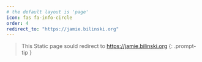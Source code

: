 ```yaml
---
# the default layout is 'page'
icon: fas fa-info-circle
order: 4
redirect_to: "https://jamie.bilinski.org"
---
```


> This Static page sould redirect to https://jamie.bilinski.org
{: .prompt-tip }
